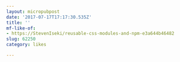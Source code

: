 ```yaml
---
layout: micropubpost
date: '2017-07-17T17:17:30.535Z'
title: ''
mf-like-of:
- https://StevenIseki/reusable-css-modules-and-npm-e3a644b46482
slug: 62250
category: likes

---
```

